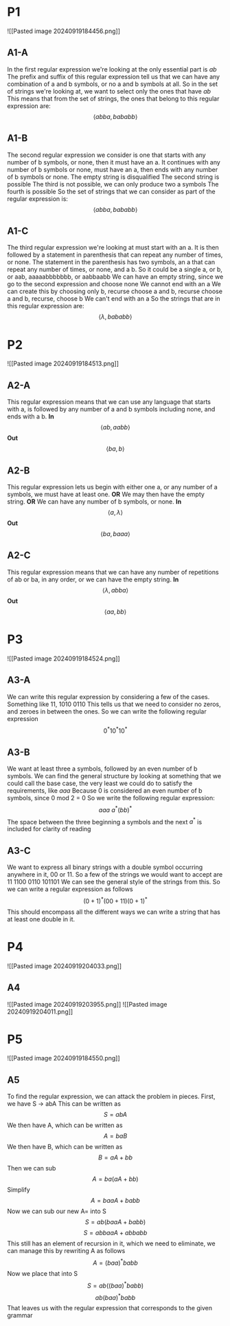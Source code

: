 # P1
![[Pasted image 20240919184456.png]]
## A1-A
In the first regular expression we're looking at the only essential part is $ab$  
The prefix and suffix of this regular expression tell us that we can have any combination of a and b symbols, or no a and b symbols at all. So in the set of strings we're looking at, we want to select only the ones that have $ab$
This means that from the set of strings, the ones that belong to this regular expression are:
$$\langle abba,bababb\rangle$$
## A1-B
The second regular expression we consider is one that starts with any number of b symbols, or none, then it must have an a. It continues with any number of b symbols or none, must have an a, then ends with any number of b symbols or none. 
The empty string is disqualified
The second string is possible
The third is not possible, we can only produce two a symbols
The fourth is possible
So the set of strings that we can consider as part of the regular expression is:
$$\langle abba,bababb\rangle$$

## A1-C
The third regular expression we're looking at must start with an a. It is then followed by a statement in parenthesis that can repeat any number of times, or none. The statement in the parenthesis has two symbols, an a that can repeat any number of times, or none, and a b. 
So it could be a single a, or b, or aab, aaaaabbbbbbb, or aabbaabb
We can have an empty string, since we go to the second expression and choose none
We cannot end with an a
We can create this by choosing only b, recurse choose a and b, recurse choose a and b, recurse, choose b
We can't end with an a
So the strings that are in this regular expression are:
$$\langle \lambda, bababb \rangle$$
# P2
![[Pasted image 20240919184513.png]]
## A2-A
This regular expression means that we can use any language that starts with a, is followed by any number of a and b symbols including none, and ends with a b. 
**In**
$$\langle ab,aabb\rangle$$
**Out**
$$\langle ba,b\rangle$$

## A2-B
This regular expression lets us begin with either one a, or any number of a symbols, we must have at least one.  **OR** We may then have the empty string.  **OR** We can have any number of b symbols, or none. 
**In**
$$\langle a,\lambda\rangle$$
**Out**
$$\langle ba,baaa\rangle$$

## A2-C
This regular expression means that we can have any number of repetitions of ab or ba, in any order, or we can have the empty string. 
**In**
$$\langle \lambda,abba\rangle$$
**Out**
$$\langle aa,bb\rangle$$

# P3
![[Pasted image 20240919184524.png]]
## A3-A
We can write this regular expression by considering a few of the cases.
Something like 11, 1010 0110
This tells us that we need to consider no zeros, and zeroes in between the ones. 
So we can write the following regular expression
$$0^{*}10^{*}10^{*}$$
## A3-B
We want at least three a symbols, followed by an even number of b symbols. 
We can find the general structure by looking at something that we could call the base case, the very least we could do to satisfy the requirements, like $aaa$ 
Because 0 is considered an even number of b symbols, since 0 mod 2 = 0
So we write the following regular expression:
$$aaa~a^*(bb)^*$$
The space between the three beginning a symbols and the next $a^{*}$ is included for clarity of reading
## A3-C
We want to express all binary strings with a double symbol occurring anywhere in it, 00 or 11. 
So a few of the strings we would want to accept are
11
1100
0110
101101
We can see the general style of the strings from this. 
So we can write a regular expression as follows
$$(0+1)^{*}(00+11)(0+1)^*$$
This should encompass all the different ways we can write a string that has at least one double in it. 
# P4
![[Pasted image 20240919204033.png]]
## A4 
![[Pasted image 20240919203955.png]]
![[Pasted image 20240919204011.png]]
# P5
![[Pasted image 20240919184550.png]]
## A5
To find the regular expression, we can attack the problem in pieces. 
First, we have S -> abA
This can be written as 
$$S=abA$$
We then have A, which can be written as
$$A=baB$$
We then have B, which can be written as
$$B=aA + bb$$
Then we can sub
$$A=ba(aA + bb)$$
Simplify
$$A=baaA+babb$$
Now we can sub our new A= into S
$$S=ab(baaA+babb)$$
$$S=abbaaA+abbabb$$
This still has an element of recursion in it, which we need to eliminate, we can manage this by rewriting A as follows
$$A=(baa)^{*}babb$$
Now we place that into S
$$S=ab((baa)^{*}babb)$$
$$ab(baa)^{*}babb$$
That leaves us with the regular expression that corresponds to the given grammar